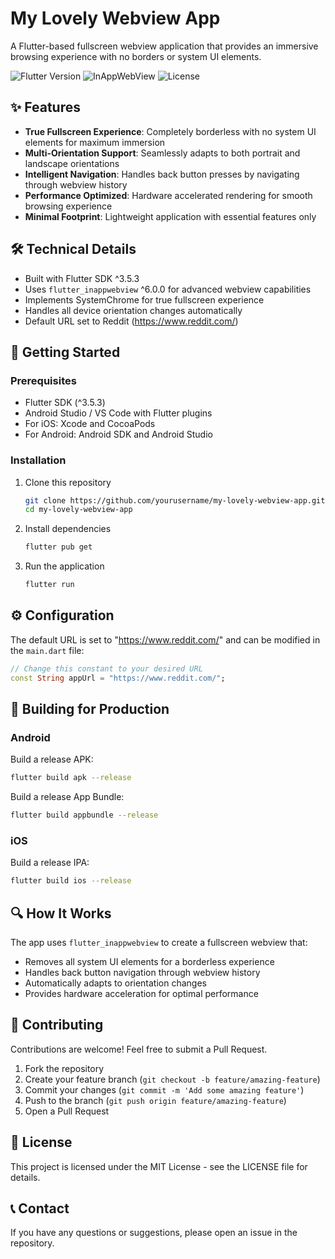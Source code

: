 # My Lovely Webview App

A Flutter-based fullscreen webview application that provides an immersive browsing experience with no borders or system UI elements.

![Flutter Version](https://img.shields.io/badge/Flutter-3.5.3+-blue.svg)
![InAppWebView](https://img.shields.io/badge/InAppWebView-6.0.0-green.svg)
![License](https://img.shields.io/badge/License-MIT-yellow.svg)

## ✨ Features

- **True Fullscreen Experience**: Completely borderless with no system UI elements for maximum immersion
- **Multi-Orientation Support**: Seamlessly adapts to both portrait and landscape orientations
- **Intelligent Navigation**: Handles back button presses by navigating through webview history
- **Performance Optimized**: Hardware accelerated rendering for smooth browsing experience
- **Minimal Footprint**: Lightweight application with essential features only

## 🛠️ Technical Details

- Built with Flutter SDK ^3.5.3
- Uses `flutter_inappwebview` ^6.0.0 for advanced webview capabilities
- Implements SystemChrome for true fullscreen experience
- Handles all device orientation changes automatically
- Default URL set to Reddit (https://www.reddit.com/)

## 🚀 Getting Started

### Prerequisites

- Flutter SDK (^3.5.3)
- Android Studio / VS Code with Flutter plugins
- For iOS: Xcode and CocoaPods
- For Android: Android SDK and Android Studio

### Installation

1. Clone this repository
   ```bash
   git clone https://github.com/yourusername/my-lovely-webview-app.git
   cd my-lovely-webview-app
   ```

2. Install dependencies
   ```bash
   flutter pub get
   ```

3. Run the application
   ```bash
   flutter run
   ```

## ⚙️ Configuration

The default URL is set to "https://www.reddit.com/" and can be modified in the `main.dart` file:

```dart
// Change this constant to your desired URL
const String appUrl = "https://www.reddit.com/";
```

## 📱 Building for Production

### Android

Build a release APK:
```bash
flutter build apk --release
```

Build a release App Bundle:
```bash
flutter build appbundle --release
```

### iOS

Build a release IPA:
```bash
flutter build ios --release
```

## 🔍 How It Works

The app uses `flutter_inappwebview` to create a fullscreen webview that:
- Removes all system UI elements for a borderless experience
- Handles back button navigation through webview history
- Automatically adapts to orientation changes
- Provides hardware acceleration for optimal performance

## 🤝 Contributing

Contributions are welcome! Feel free to submit a Pull Request.

1. Fork the repository
2. Create your feature branch (`git checkout -b feature/amazing-feature`)
3. Commit your changes (`git commit -m 'Add some amazing feature'`)
4. Push to the branch (`git push origin feature/amazing-feature`)
5. Open a Pull Request

## 📄 License

This project is licensed under the MIT License - see the LICENSE file for details.

## 📞 Contact

If you have any questions or suggestions, please open an issue in the repository.
